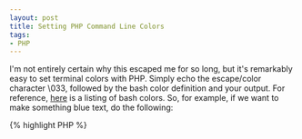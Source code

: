 ```yaml
---
layout: post
title: Setting PHP Command Line Colors
tags:
- PHP
---
```


I'm not entirely certain why this escaped me for so long, but it's remarkably easy to set terminal colors with PHP.  Simply echo the escape/color character \033, followed by the bash color definition and your output.  For reference, [here](https://wiki.archlinux.org/index.php/Color_Bash_Prompt) is a listing of bash colors.  So, for example, if we want to make something blue text, do the following:

{% highlight PHP %}
<?php
echo "\033[34m" . 'here is blue text' . "\033[0m\n";
{% endhighlight %}    


This simply sets the blue color, adds the blue text, and then resets the color to default, and makes a new line.
